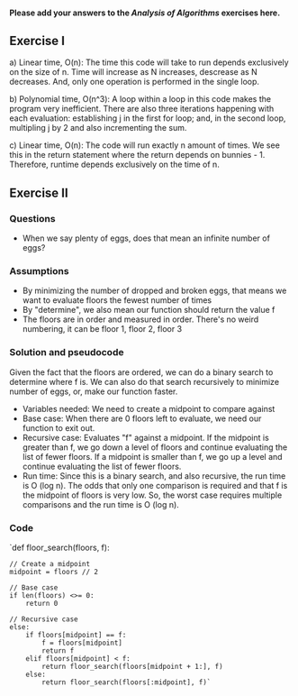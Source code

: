 #### Please add your answers to the ***Analysis of  Algorithms*** exercises here.

## Exercise I

a) Linear time, O(n): The time this code will take to run depends exclusively on the size of n. Time will increase as N increases, descrease as N decreases. And, only one operation is performed in the single loop. 


b) Polynomial time, O(n^3): A loop within a loop in this code makes the program very inefficient. There are also three iterations happening with each evaluation: establishing j in the first for loop; and, in the second loop, multipling j by 2 and also incrementing the sum. 


c) Linear time, O(n): The code will run exactly n amount of times. We see this in the return statement where the return depends on bunnies - 1. Therefore, runtime depends exclusively on the time of n. 

## Exercise II

### Questions 
- When we say plenty of eggs, does that mean an infinite number of eggs? 

### Assumptions 
- By minimizing the number of dropped and broken eggs, that means we want to evaluate floors the fewest number of times 
- By "determine", we also mean our function should return the value f 
- The floors are in order and measured in order. There's no weird numbering, it can be floor 1, floor 2, floor 3 

### Solution and pseudocode 
Given the fact that the floors are ordered, we can do a binary search to determine where f is. We can also do that search recursively to minimize number of eggs, or, make our function faster. 

- Variables needed: We need to create a midpoint to compare against 
- Base case: When there are 0 floors left to evaluate, we need our function to exit out. 
- Recursive case: Evaluates "f" against a midpoint. If the midpoint is greater than f, we go down a level of floors and continue evaluating the list of fewer floors. If a midpoint is smaller than f, we go up a level and continue evaluating the list of fewer floors. 
- Run time: Since this is a binary search, and also recursive, the run time is O (log n). The odds that only one comparison is required and that f is the midpoint of floors is very low. So, the worst case requires multiple comparisons and the run time is O (log n). 

### Code 
`def floor_search(floors, f): 

    // Create a midpoint 
    midpoint = floors // 2

    // Base case 
    if len(floors) <>= 0: 
        return 0 

    // Recursive case 
    else: 
        if floors[midpoint] == f: 
            f = floors[midpoint]
            return f 
        elif floors[midpoint] < f: 
            return floor_search(floors[midpoint + 1:], f)
        else: 
            return floor_search(floors[:midpoint], f)`

        

